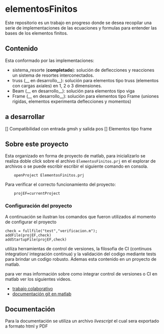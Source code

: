 # elementosFinitos
Este repositorio es un trabajo en progreso donde se desea recopilar una serie de implementaciones de las ecuaciones y formulas para entender las bases de los elementos finitos.

## Contenido
Esta conformado por las implementaciones:
* sistema_resorte (__completado__): solución de deflecciones y reacciones un sistema de resortes interconectados.     
* truss (__ en desarrollo__): solución para elementos tipo truss (elementos con cargas axiales) en 1, 2 o 3 dimensiones. 
* Beam (__ en desarrollo__): solución para elementos tipo viga
* Frame (__ en desarrollo__): solución para elementos tipo Frame (uniones rigidas, elementos experimenta deflecciones y  momentos) 

## a desarrollar
[] Compatibilidad con entrada gmsh y salida pos
[] Elementos tipo frame

## Sobre este proyecto
Esta organizado en forma de proyecto de matlab, para inicializarlo se realiza doble click sobre el archivo ```ElementosFinitos.prj``` en el explorar de archivos  o se puede escribir escribir el siguiente comando en consola.

```    
    openProject ElementosFinitos.prj
```

Para verificar el correcto funcionamiento del proyecto:

```    
    projEF=currentProject
```

### Configuración del proyecto
A continuación se ilustran los comandos que fueron utilizados al momento de configurar el proyecto 
```
check = fullfile("test","verificacion.m");
addFile(projEF,check)
addStartupFile(projEF,check)
```

utiliza herramientas de control de versiones, la filosofia de CI (continuos integration/ integración continua) y la validación del codigo mediante tests para brindar un codigo robusto. Ademas esta contenido en un proyecto de matlab. 

para ver mas información sobre como integrar control de versiones o CI en matlab ver los siguientes videos.

* [trabajo colaborativo](https://es.mathworks.com/videos/bulletproofing-collaborative-softwarevelopment-with-matlab-and-simulink-1589347030586.html)
* [documentación git en matlab](https://es.mathworks.com/help/matlab/matlab_prog/set-up-git-source-control.html)



## Documentación 
Para la documentación se utiliza un archivo _livescript_ el cual sera exportado a formato html y PDF 



